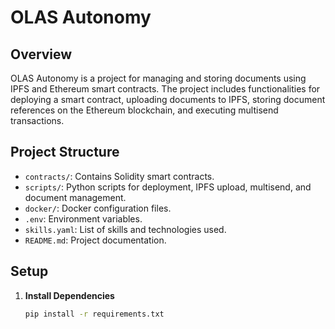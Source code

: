 # OLAS Autonomy

## Overview

OLAS Autonomy is a project for managing and storing documents using IPFS and Ethereum smart contracts. The project includes functionalities for deploying a smart contract, uploading documents to IPFS, storing document references on the Ethereum blockchain, and executing multisend transactions.

## Project Structure

- `contracts/`: Contains Solidity smart contracts.
- `scripts/`: Python scripts for deployment, IPFS upload, multisend, and document management.
- `docker/`: Docker configuration files.
- `.env`: Environment variables.
- `skills.yaml`: List of skills and technologies used.
- `README.md`: Project documentation.

## Setup

1. **Install Dependencies**

   ```bash
   pip install -r requirements.txt
